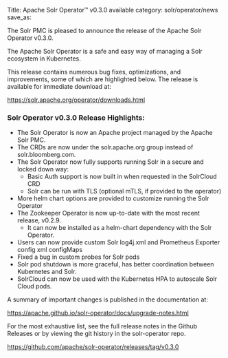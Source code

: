 Title: Apache Solr Operator™ v0.3.0 available
category: solr/operator/news
save_as:

The Solr PMC is pleased to announce the release of the Apache Solr Operator v0.3.0.

The Apache Solr Operator is a safe and easy way of managing a Solr ecosystem in Kubernetes.

This release contains numerous bug fixes, optimizations, and improvements, some of which are highlighted below. The release is available for immediate download at:

  <https://solr.apache.org/operator/downloads.html>


### Solr Operator v0.3.0 Release Highlights:

* The Solr Operator is now an Apache project managed by the Apache Solr PMC.
* The CRDs are now under the solr.apache.org group instead of solr.bloomberg.com.
* The Solr Operator now fully supports running Solr in a secure and locked down way:
  * Basic Auth support is now built in when requested in the SolrCloud CRD
  * Solr can be run with TLS (optional mTLS, if provided to the operator)
* More helm chart options are provided to customize running the Solr Operator
* The Zookeeper Operator is now up-to-date with the most recent release, v0.2.9.
  * It can now be installed as a helm-chart dependency with the Solr Operator.
* Users can now provide custom Solr log4j.xml and Prometheus Exporter config xml configMaps
* Fixed a bug in custom probes for Solr pods
* Solr pod shutdown is more graceful, has better coordination between Kubernetes and Solr.
* SolrCloud can now be used with the Kubernetes HPA to autoscale Solr Cloud pods.

A summary of important changes is published in the documentation at:

  <https://apache.github.io/solr-operator/docs/upgrade-notes.html>

For the most exhaustive list, see the full release notes in the Github Releases or by viewing the git history in the solr-operator repo.

  <https://github.com/apache/solr-operator/releases/tag/v0.3.0>

